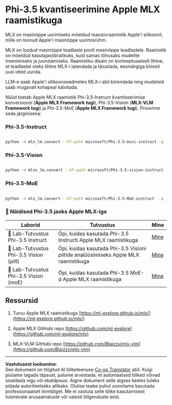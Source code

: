 <!--
CO_OP_TRANSLATOR_METADATA:
{
  "original_hash": "ec5e22bbded16acb7bdb9fa568ab5781",
  "translation_date": "2025-10-11T12:26:08+00:00",
  "source_file": "md/01.Introduction/04/UsingAppleMLXQuantifyingPhi.md",
  "language_code": "et"
}
-->
# **Phi-3.5 kvantiseerimine Apple MLX raamistikuga**

MLX on masinõppe uurimiseks mõeldud massiivraamistik Apple'i silikoonil, mille on loonud Apple'i masinõppe uurimisrühm.

MLX on loodud masinõppe teadlaste poolt masinõppe teadlastele. Raamistik on mõeldud kasutajasõbralikuks, kuid samas tõhusaks mudelite treenimiseks ja juurutamiseks. Raamistiku disain on kontseptuaalselt lihtne, et teadlastel oleks lihtne MLX-i laiendada ja täiustada, eesmärgiga kiiresti uusi ideid uurida.

LLM-e saab Apple'i silikoonseadmetes MLX-i abil kiirendada ning mudeleid saab mugavalt kohapeal käivitada.

Nüüd toetab Apple MLX raamistik Phi-3.5-Instruct kvantiseerimise konversiooni (**Apple MLX Framework tugi**), Phi-3.5-Vision (**MLX-VLM Framework tugi**) ja Phi-3.5-MoE (**Apple MLX Framework tugi**). Proovime seda järgmisena:

### **Phi-3.5-Instruct**

```bash

python -m mlx_lm.convert --hf-path microsoft/Phi-3.5-mini-instruct -q

```


### **Phi-3.5-Vision**

```bash

python -m mlxv_lm.convert --hf-path microsoft/Phi-3.5-vision-instruct -q

```


### **Phi-3.5-MoE**

```bash

python -m mlx_lm.convert --hf-path microsoft/Phi-3.5-MoE-instruct  -q

```


### **🤖 Näidised Phi-3.5 jaoks Apple MLX-iga**

| Laborid    | Tutvustus | Mine |
| -------- | ------- |  ------- |
| 🚀 Lab-Tutvustus Phi-3.5 Instruct  | Õpi, kuidas kasutada Phi-3.5 Instructi Apple MLX raamistikuga   |  [Mine](../../../../../code/09.UpdateSamples/Aug/mlx-phi35-instruct.ipynb)    |
| 🚀 Lab-Tutvustus Phi-3.5 Vision (pilt) | Õpi, kuidas kasutada Phi-3.5 Visioni piltide analüüsimiseks Apple MLX raamistikuga     |  [Mine](../../../../../code/09.UpdateSamples/Aug/mlx-phi35-vision.ipynb)    |
| 🚀 Lab-Tutvustus Phi-3.5 Vision (moE)   | Õpi, kuidas kasutada Phi-3.5 MoE-d Apple MLX raamistikuga  |  [Mine](../../../../../code/09.UpdateSamples/Aug/mlx-phi35-moe.ipynb)    |

## **Ressursid**

1. Tutvu Apple MLX raamistikuga [https://ml-explore.github.io/mlx/](https://ml-explore.github.io/mlx/)

2. Apple MLX GitHubi repo [https://github.com/ml-explore](https://github.com/ml-explore/mlx)

3. MLX-VLM GitHubi repo [https://github.com/Blaizzy/mlx-vlm](https://github.com/Blaizzy/mlx-vlm)

---

**Vastutusest loobumine**:  
See dokument on tõlgitud AI tõlketeenuse [Co-op Translator](https://github.com/Azure/co-op-translator) abil. Kuigi püüame tagada täpsust, palume arvestada, et automaatsed tõlked võivad sisaldada vigu või ebatäpsusi. Algne dokument selle algses keeles tuleks pidada autoriteetseks allikaks. Olulise teabe puhul soovitame kasutada professionaalset inimtõlget. Me ei vastuta selle tõlke kasutamisest tulenevate arusaamatuste või valesti tõlgenduste eest.